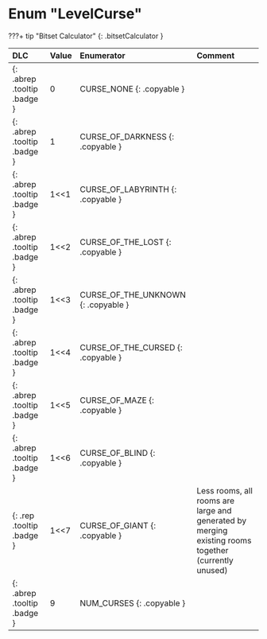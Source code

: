 # Enum "LevelCurse"

???+ tip "Bitset Calculator"
    [](#){: .bitsetCalculator }
    
|DLC|Value|Enumerator|Comment|
|:--|:--|:--|:--|
|[ ](#){: .abrep .tooltip .badge }|0 |CURSE_NONE {: .copyable } |  | 
|[ ](#){: .abrep .tooltip .badge }|1 |CURSE_OF_DARKNESS {: .copyable } |  | 
|[ ](#){: .abrep .tooltip .badge }|1<<1 |CURSE_OF_LABYRINTH {: .copyable } |  | 
|[ ](#){: .abrep .tooltip .badge }|1<<2 |CURSE_OF_THE_LOST {: .copyable } |  | 
|[ ](#){: .abrep .tooltip .badge }|1<<3 |CURSE_OF_THE_UNKNOWN {: .copyable } |  | 
|[ ](#){: .abrep .tooltip .badge }|1<<4 |CURSE_OF_THE_CURSED {: .copyable } |  | 
|[ ](#){: .abrep .tooltip .badge }|1<<5 |CURSE_OF_MAZE {: .copyable } |  | 
|[ ](#){: .abrep .tooltip .badge }|1<<6 |CURSE_OF_BLIND {: .copyable } |  | 
|[ ](#){: .rep .tooltip .badge }|1<<7 |CURSE_OF_GIANT {: .copyable } | Less rooms, all rooms are large and generated by merging existing rooms together (currently unused) | 
|[ ](#){: .abrep .tooltip .badge }|9 |NUM_CURSES {: .copyable } |  | 
